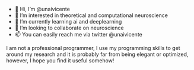 - 👋 Hi, I’m @unaivicente
- 👀 I’m interested in theoretical and computational neuroscience
- 🌱 I’m currently learning ai and deeplearning
- 💞️ I’m looking to collaborate on neuroscience
- 📫 You can easily reach me via twitter @unaivicente

I am not a professional programmer, I use my programming skills to get around my research and it is probably 
far from being elegant or optimized, however, I hope you find it useful somehow!
